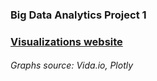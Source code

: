 ### Big Data Analytics Project 1

### [Visualizations website](https://JahnCarlo.github.io/bigdataanalytics_p1/)

###### Graphs source: Vida.io, Plotly

